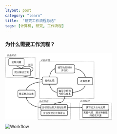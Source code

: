 ```yaml
---
layout: post
category: "learn"
title:  "研究工作流程总结"
tags: [计算机, 研究, 工作流程]
---
```

### 为什么需要工作流程？
<img align="center" src="http://github.com/taogaocn/taogaocn/raw/master/figures/workflow.png" width="350"/>


![Workflow](http://github.com/taogaocn/taogaocn/raw/master/figures/workflow.png|width=350px)

